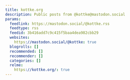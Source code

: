 ```yaml
---
title: kottke.org
description: Public posts from @kottke@mastodon.social
params:
  feedlink: https://mastodon.social/@kottke.rss
  feedtype: rss
  feedid: 3b416add7c9c415f5baa4dea982cbb29
  websites:
    https://mastodon.social/@kottke: true
  blogrolls: []
  recommended: []
  recommender: []
  categories: []
  relme:
    https://kottke.org/: true
---
```

